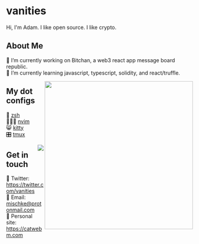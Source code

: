 # vanities
Hi, I'm Adam. I like open source. I like crypto.


## About Me 
🔭 I’m currently working on Bitchan, a web3 react app message board republic.<br>
🌱 I’m currently learning javascript, typescript, solidity, and react/truffle.<br>

<img align="right" src='https://github-readme-stats.vercel.app/api?username=vanities&show_icons=true&theme=dracula&hide_title=true' width=400 />

## My dot configs
🐚 [zsh](https://github.com/vanities/macbook-scripts/blob/master/dotfiles/.zshrc)<br>
🧑🏻‍💻 [nvim](https://github.com/vanities/macbook-scripts/blob/master/dotfiles/.config/nvim/init.vim)<br>
😸 [kitty](https://github.com/vanities/macbook-scripts/blob/master/dotfiles/.config/kitty/kitty.conf)<br>
🎛 [tmux](https://github.com/vanities/macbook-scripts/blob/master/dotfiles/.tmux.conf)

<img align="right" src="https://github-readme-stats.vercel.app/api/top-langs/?username=vanities&layout=compact&theme=dracula" />

## Get in touch
🐤 Twitter: https://twitter.com/vanities<br>
📧 Email: [mischke@protonmail.com](mailto:mischke@protonmail.com)<br>
🤠 Personal site: https://catwebm.com<br>
